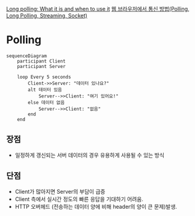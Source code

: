 [Long polling: What it is and when to use it](https://sendbird.com/developer/tutorials/what-is-long-polling?utm_source=chatgpt.com)
[웹 브라우저에서 통신 방법(Polling, Long Polling, Streaming, Socket)](https://warmth424.tistory.com/18)
# Polling
```mermaid
sequenceDiagram
    participant Client
    participant Server

    loop Every 5 seconds
        Client->>Server: "데이터 있나요?"
        alt 데이터 있음
            Server-->>Client: "여기 있어요!"
        else 데이터 없음
            Server-->>Client: "없음"
        end
    end
```
## 장점
- 일정하게 갱신되는 서버 데이터의 경우 유용하게 사용될 수 있는 방식
## 단점
- Client가 많아지면 Server의 부담이 급증
- Client 측에서 실시간 정도의 빠른 응답을 기대하기 어려움.
- HTTP 오버헤드 (전송하는 데이터 양에 비해 header의 양이 큰 문제)발생.